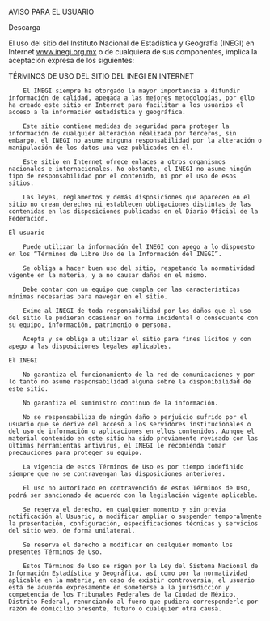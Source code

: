 AVISO PARA EL USUARIO

Descarga

El uso del sitio del Instituto Nacional de Estadística y Geografía (INEGI) en Internet www.inegi.org.mx o de cualquiera de sus componentes, implica la aceptación expresa de los siguientes:

TÉRMINOS DE USO DEL SITIO DEL INEGI EN INTERNET

        El INEGI siempre ha otorgado la mayor importancia a difundir información de calidad, apegada a las mejores metodologías, por ello ha creado este sitio en Internet para facilitar a los usuarios el acceso a la información estadística y geográfica.

        Este sitio contiene medidas de seguridad para proteger la información de cualquier alteración realizada por terceros, sin embargo, el INEGI no asume ninguna responsabilidad por la alteración o manipulación de los datos una vez publicados en él.

        Este sitio en Internet ofrece enlaces a otros organismos nacionales e internacionales. No obstante, el INEGI no asume ningún tipo de responsabilidad por el contenido, ni por el uso de esos sitios.

        Las leyes, reglamentos y demás disposiciones que aparecen en el sitio no crean derechos ni establecen obligaciones distintas de las contenidas en las disposiciones publicadas en el Diario Oficial de la Federación.

    El usuario

        Puede utilizar la información del INEGI con apego a lo dispuesto en los “Términos de Libre Uso de la Información del INEGI”.

        Se obliga a hacer buen uso del sitio, respetando la normatividad vigente en la materia, y a no causar daños en el mismo.

        Debe contar con un equipo que cumpla con las características mínimas necesarias para navegar en el sitio.

        Exime al INEGI de toda responsabilidad por los daños que el uso del sitio le pudieran ocasionar en forma incidental o consecuente con su equipo, información, patrimonio o persona.

        Acepta y se obliga a utilizar el sitio para fines lícitos y con apego a las disposiciones legales aplicables.

    El INEGI

        No garantiza el funcionamiento de la red de comunicaciones y por lo tanto no asume responsabilidad alguna sobre la disponibilidad de este sitio.

        No garantiza el suministro continuo de la información.

        No se responsabiliza de ningún daño o perjuicio sufrido por el usuario que se derive del acceso a los servidores institucionales o del uso de información o aplicaciones en ellos contenidos. Aunque el material contenido en este sitio ha sido previamente revisado con las últimas herramientas antivirus, el INEGI le recomienda tomar precauciones para proteger su equipo.

        La vigencia de estos Términos de Uso es por tiempo indefinido siempre que no se contravengan las disposiciones anteriores.

        El uso no autorizado en contravención de estos Términos de Uso, podrá ser sancionado de acuerdo con la legislación vigente aplicable.

        Se reserva el derecho, en cualquier momento y sin previa notificación al Usuario, a modificar ampliar o suspender temporalmente la presentación, configuración, especificaciones técnicas y servicios del sitio web, de forma unilateral.

        Se reserva el derecho a modificar en cualquier momento los presentes Términos de Uso.

        Estos Términos de Uso se rigen por la Ley del Sistema Nacional de Información Estadística y Geográfica, así como por la normatividad aplicable en la materia, en caso de existir controversia, el usuario está de acuerdo expresamente en someterse a la jurisdicción y competencia de los Tribunales Federales de la Ciudad de México, Distrito Federal, renunciando al fuero que pudiera corresponderle por razón de domicilio presente, futuro o cualquier otra causa.
